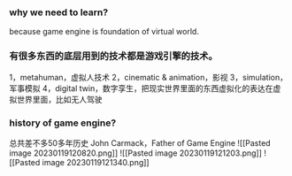 ### why we need to learn?
because game engine is foundation of virtual world.

### 有很多东西的底层用到的技术都是游戏引擎的技术。
1，metahuman，虚拟人技术
2，cinematic & animation，影视
3，simulation，军事模拟
4，digital twin，数字孪生，把现实世界里面的东西虚拟化的表达在虚拟世界里面，比如无人驾驶

### history of game engine?
总共差不多50多年历史
John Carmack，Father of Game Engine
![[Pasted image 20230119120820.png]]
![[Pasted image 20230119121203.png]]
![[Pasted image 20230119121340.png]]

